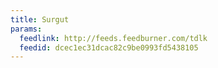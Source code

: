 ```yaml
---
title: Surgut
params:
  feedlink: http://feeds.feedburner.com/tdlk
  feedid: dcec1ec31dcac82c9be0993fd5438105
---
```

